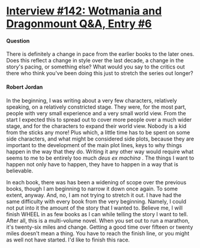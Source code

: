 # [Interview #142: Wotmania and Dragonmount Q&A, Entry #6](https://www.theoryland.com/intvmain.php?i=142#6)

#### Question

There is definitely a change in pace from the earlier books to the later ones. Does this reflect a change in style over the last decade, a change in the story's pacing, or something else? What would you say to the critics out there who think you've been doing this just to stretch the series out longer?

#### Robert Jordan

In the beginning, I was writing about a very few characters, relatively speaking, on a relatively constricted stage. They were, for the most part, people with very small experience and a very small world view. From the start I expected this to spread out to cover more people over a much wider stage, and for the characters to expand their world view. Nobody is a kid from the sticks any more! Plus which, a little time has to be spent on some side characters, and what might be considered side plots, because they are important to the development of the main plot lines, keys to why things happen in the way that they do. Writing it any other way would require what seems to me to be entirely too much
*deus ex machina*
. The things I want to happen not only have to happen, they have to happen in a way that is believable.

In each book, there was has been a widening of scope over the previous books, though I am beginning to narrow it down once again. To some extent, anyway. And, no, I am not trying to stretch it out. I have had the same difficulty with every book from the very beginning. Namely, I could not put into it the amount of the story that I wanted to. Believe me, I will finish WHEEL in as few books as I can while telling the story I want to tell. After all, this is a multi-volume novel. When you set out to run a marathon, it's twenty-six miles and change. Getting a good time over fifteen or twenty miles doesn't mean a thing. You have to reach the finish line, or you might as well not have started. I'd like to finish this race.

